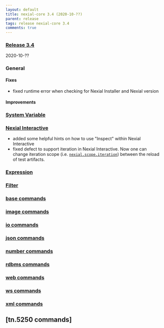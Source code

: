 ```yaml
---
layout: default
title: nexial-core 3.4 (2020-10-??)
parent: release
tags: release nexial-core 3.4
comments: true
---
```


### <a href="https://github.com/nexiality/nexial-core/releases/tag/nexial-core-v3.4_????" class="external-link" target="_nexial_link">Release 3.4</a>
2020-10-??


### General
#### Fixes
- fixed runtime error when checking for Nexial Installer and Nexial version

#### Improvements


### [System Variable](../systemvars)


### [Nexial Interactive](../interactive)
- added some helpful hints on how to use "Inspect" within Nexial Interactive
- fixed defect to support iteration in Nexial Interactive. Now one can change iteration scope 
  (i.e. [`nexial.scope.iteration`](../systemvars/index.html#nexial.scope.iteration)) between the reload of test artifacts.


### [Expression](../expressions)


### [Filter](../flowcontrols/filter)
     
 
### [base commands](../commands/base)


### [image commands](../commands/image)


### [io commands](../commands/io)


### [json commands](../commands/json)


### [number commands](../commands/number)


### [rdbms commands](../commands/rdbms)


### [web commands](../commands/web)


### [ws commands](../commands/ws)


### [xml commands](../commands/xml)


## [tn.5250 commands]
